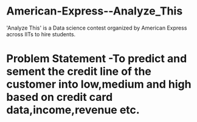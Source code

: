 # American-Express--Analyze_This
'Analyze This' is a Data science contest organized by American Express across IITs to hire students. 

# Problem Statement -To predict and sement the credit line of the customer into low,medium and high based on credit card data,income,revenue etc.
